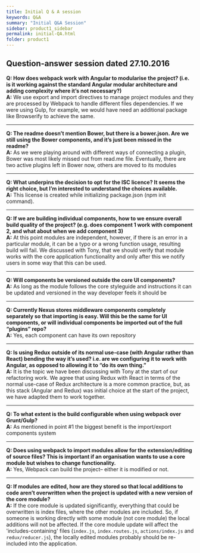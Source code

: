 ```yaml
---
title: Initial Q & A session
keywords: Q&A
summary: "Initial Q&A Session"
sidebar: product1_sidebar
permalink: initial-QA.html
folder: product1
---
```


## Question-answer session dated 27.10.2016

**Q: How does webpack work with Angular to modularise the project? (i.e. is it working against the standard Angular modular architecture and adding complexity where it’s not necessary?)**  
**A:** We use export and import directives to manage project modules and they are processed by Webpack to handle different files dependencies. If we were using Gulp, for example, we would have need an additional package like Browserify to achieve the same.  

***

**Q: The readme doesn’t mention Bower, but there is a bower.json. Are we still using the Bower components, and it’s just been missed in the readme?**    
**A:** As we were playing around with different ways of connecting a plugin, Bower was most likely missed out from read.me file. Eventually, there are two active plugins left in Bower now, others are moved to its modules    

***
 
**Q: What underpins the decision to opt for the ISC licence? It seems the right choice, but I’m interested to understand the choices available.**    
**A:** This license is created while initializing package.json (npm init command).  

***

**Q: If we are building individual components, how to we ensure overall build quality of the project? (e.g. does component 1 work with component 2, and what about when we add component 3)**    
**A:** At this point modules are independent, however, if there is an error in a particular module, it can be a typo or a wrong function usage, resulting build will fail. We discussed with Tony, that we should verify that module works with the core application functionality and only after this we notify users in some way that this can be used.  

***

**Q: Will components be versioned outside the core UI components?**    
**A:** As long as the module follows the core styleguide and instructions it can be updated and versioned in the way developer feels it should be  

***
 
**Q: Currently Nexus stores middleware components completely separately so that importing is easy. Will this be the same for UI components, or will individual components be imported out of the full “plugins” repo?**    
**A:** Yes, each component can have its own repository  

***

**Q: Is using Redux outside of its normal use-case (with Angular rather than React) bending the way it’s used? i.e. are we configuring it to work with Angular, as opposed to allowing it to “do its own thing.”**    
**A:** It is the topic we have been discussing with Tony at the start of our refactoring work. We agree that using Redux with React in terms of the normal use-case of Redux architecture is a more common practice, but, as this stack (Angular and Redux) was initial choice at the start of the project, we have adapted them to work together.  

***

**Q: To what extent is the build configurable when using webpack over Grunt/Gulp?**      
**A:** As mentioned in point #1 the biggest benefit is the import/export components system  

***

**Q: Does using webpack to import modules allow for the extension/editing of source files? This is important if an organisation wants to use a core module but wishes to change functionality.**    
**A:**  Yes, Webpack can build the project– either it is modified or not.  

***
 
**Q: If modules are edited, how are they stored so that local additions to code aren’t overwritten when the project is updated with a new version of the core module?**     
**A:** If the core module is updated significantly, everything that could be overwritten is index files, where the other modules are included. So, if someone is working directly with some module (not core module) the local additions will not be affected. If the core module update will affect the 'includes-containing' files (`index.js`, `index.routes.js`, `actions/index.js` and `redux/reducer.js`), the locally edited modules probably should be re-included into the application.  
